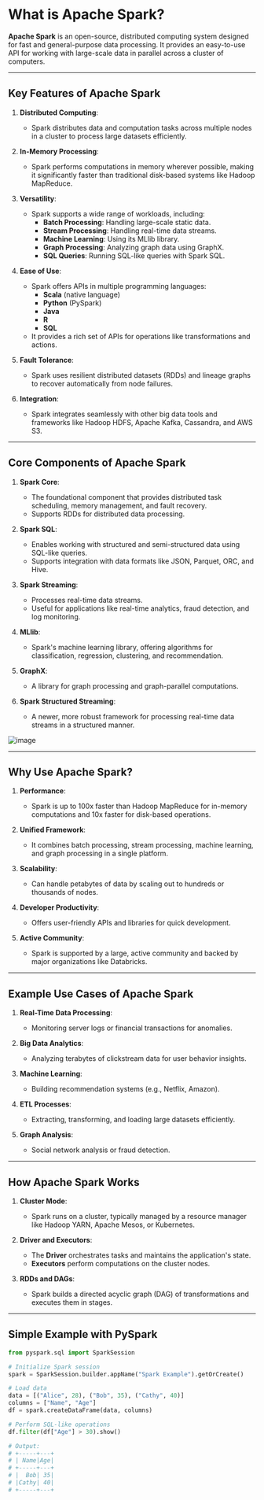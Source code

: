 # What is Apache Spark?

**Apache Spark** is an open-source, distributed computing system designed for fast and general-purpose data processing. It provides an easy-to-use API for working with large-scale data in parallel across a cluster of computers.

---

## Key Features of Apache Spark

1. **Distributed Computing**:
   - Spark distributes data and computation tasks across multiple nodes in a cluster to process large datasets efficiently.

2. **In-Memory Processing**:
   - Spark performs computations in memory wherever possible, making it significantly faster than traditional disk-based systems like Hadoop MapReduce.

3. **Versatility**:
   - Spark supports a wide range of workloads, including:
     - **Batch Processing**: Handling large-scale static data.
     - **Stream Processing**: Handling real-time data streams.
     - **Machine Learning**: Using its MLlib library.
     - **Graph Processing**: Analyzing graph data using GraphX.
     - **SQL Queries**: Running SQL-like queries with Spark SQL.

4. **Ease of Use**:
   - Spark offers APIs in multiple programming languages:
     - **Scala** (native language)
     - **Python** (PySpark)
     - **Java**
     - **R**
     - **SQL**
   - It provides a rich set of APIs for operations like transformations and actions.

5. **Fault Tolerance**:
   - Spark uses resilient distributed datasets (RDDs) and lineage graphs to recover automatically from node failures.

6. **Integration**:
   - Spark integrates seamlessly with other big data tools and frameworks like Hadoop HDFS, Apache Kafka, Cassandra, and AWS S3.

---

## Core Components of Apache Spark

1. **Spark Core**:
   - The foundational component that provides distributed task scheduling, memory management, and fault recovery.
   - Supports RDDs for distributed data processing.

2. **Spark SQL**:
   - Enables working with structured and semi-structured data using SQL-like queries.
   - Supports integration with data formats like JSON, Parquet, ORC, and Hive.

3. **Spark Streaming**:
   - Processes real-time data streams.
   - Useful for applications like real-time analytics, fraud detection, and log monitoring.

4. **MLlib**:
   - Spark's machine learning library, offering algorithms for classification, regression, clustering, and recommendation.

5. **GraphX**:
   - A library for graph processing and graph-parallel computations.

6. **Spark Structured Streaming**:
   - A newer, more robust framework for processing real-time data streams in a structured manner.

![image](https://github.com/user-attachments/assets/b3cc446a-a6da-4703-8926-3ded0669861d)


---

## Why Use Apache Spark?

1. **Performance**:
   - Spark is up to 100x faster than Hadoop MapReduce for in-memory computations and 10x faster for disk-based operations.

2. **Unified Framework**:
   - It combines batch processing, stream processing, machine learning, and graph processing in a single platform.

3. **Scalability**:
   - Can handle petabytes of data by scaling out to hundreds or thousands of nodes.

4. **Developer Productivity**:
   - Offers user-friendly APIs and libraries for quick development.

5. **Active Community**:
   - Spark is supported by a large, active community and backed by major organizations like Databricks.

---

## Example Use Cases of Apache Spark

1. **Real-Time Data Processing**:
   - Monitoring server logs or financial transactions for anomalies.

2. **Big Data Analytics**:
   - Analyzing terabytes of clickstream data for user behavior insights.

3. **Machine Learning**:
   - Building recommendation systems (e.g., Netflix, Amazon).

4. **ETL Processes**:
   - Extracting, transforming, and loading large datasets efficiently.

5. **Graph Analysis**:
   - Social network analysis or fraud detection.

---

## How Apache Spark Works

1. **Cluster Mode**:
   - Spark runs on a cluster, typically managed by a resource manager like Hadoop YARN, Apache Mesos, or Kubernetes.

2. **Driver and Executors**:
   - The **Driver** orchestrates tasks and maintains the application's state.
   - **Executors** perform computations on the cluster nodes.

3. **RDDs and DAGs**:
   - Spark builds a directed acyclic graph (DAG) of transformations and executes them in stages.

---

## Simple Example with PySpark

```python
from pyspark.sql import SparkSession

# Initialize Spark session
spark = SparkSession.builder.appName("Spark Example").getOrCreate()

# Load data
data = [("Alice", 28), ("Bob", 35), ("Cathy", 40)]
columns = ["Name", "Age"]
df = spark.createDataFrame(data, columns)

# Perform SQL-like operations
df.filter(df["Age"] > 30).show()

# Output:
# +-----+---+
# | Name|Age|
# +-----+---+
# |  Bob| 35|
# |Cathy| 40|
# +-----+---+

